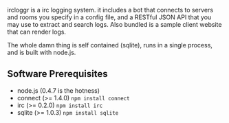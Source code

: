 ircloggr is a irc logging system.  it includes a bot that connects to 
servers and rooms you specify in a config file, and a RESTful JSON API
that you may use to extract and search logs.  Also bundled is a sample
client website that can render logs.  

The whole damn thing is self contained (sqlite), runs in a single process,
and is built with node.js.

## Software Prerequisites

  * node.js (0.4.7 is the hotness)
  * connect (>= 1.4.0) `npm install connect`
  * irc (>= 0.2.0) `npm install irc`
  * sqlite (>= 1.0.3) `npm install sqlite`
